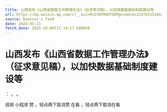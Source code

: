 ```yaml
---
title: 山西发布《山西省数据工作管理办法》（征求意见稿），以加快数据基础制度建设等
url: https://mp.weixin.qq.com/s?__biz=MzI5NTM4OTQ5Mg==&mid=2247622534&idx=4&sn=cd4c35949558cb1d6fc5ac43164cde20
source: Doonsec's feed
date: 2024-05-11
fetch_date: 2025-10-06T17:14:17.508856
---
```


# 山西发布《山西省数据工作管理办法》（征求意见稿），以加快数据基础制度建设等

：
，
。

视频
小程序
赞
，轻点两下取消赞
在看
，轻点两下取消在看